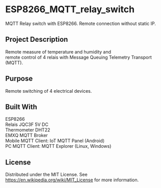 # ESP8266_MQTT_relay_switch
MQTT Relay switch with ESP8266. Remote connection without static IP.

## Project Description
Remote measure of temperature and humidity and  
remote control of 4 relais with Message Queuing Telemetry Transport (MQTT).

## Purpose
Remote switching of 4 electrical devices.

## Built With  
ESP8266  
Relais JQC3F 5V DC  
Thermometer DHT22  
EMXQ MQTT Broker  
Mobile MQTT Client: IoT MQTT Panel (Android)  
PC MQTT Client: MQTT Explorer (Linux, Windows)  



## License 
Distributed under the MIT License. See https://en.wikipedia.org/wiki/MIT_License for more information.
